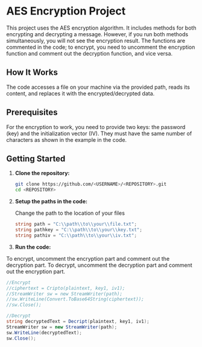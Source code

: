 # AES Encryption Project

This project uses the AES encryption algorithm. It includes methods for both encrypting and decrypting a message. However, if you run both methods simultaneously, you will not see the encryption result. The functions are commented in the code; to encrypt, you need to uncomment the encryption function and comment out the decryption function, and vice versa.

## How It Works

The code accesses a file on your machine via the provided path, reads its content, and replaces it with the encrypted/decrypted data.

## Prerequisites

For the encryption to work, you need to provide two keys: the password (key) and the initialization vector (IV). They must have the same number of characters as shown in the example in the code.

## Getting Started

1. **Clone the repository:**

   ```bash
   git clone https://github.com/<USERNAME>/<REPOSITORY>.git
   cd <REPOSITORY>

2. **Setup the paths in the code:**

   Change the path to the location of your files
   ```csharp
   string path = "C:\\path\\to\\your\\file.txt";
   string pathkey = "C:\\path\\to\\your\\key.txt";
   string pathiv = "C:\\path\\to\\your\\iv.txt";

3. **Run the code:**

To encrypt, uncomment the encryption part and comment out the decryption part.
To decrypt, uncomment the decryption part and comment out the encryption part.
   ```csharp
   //Encrypt
   //ciphertext = Cripto(plaintext, key1, iv1);
   //StreamWriter sw = new StreamWriter(path);
   //sw.WriteLine(Convert.ToBase64String(ciphertext));
   //sw.Close();

   //Decrypt
   string decryptedText = Decript(plaintext, key1, iv1);
   StreamWriter sw = new StreamWriter(path);
   sw.WriteLine(decryptedText);
   sw.Close();